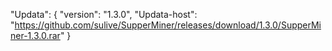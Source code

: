    "Updata":
	{
		"version": "1.3.0",
		"Updata-host": "https://github.com/sulive/SupperMiner/releases/download/1.3.0/SupperMiner-1.3.0.rar"
	}
